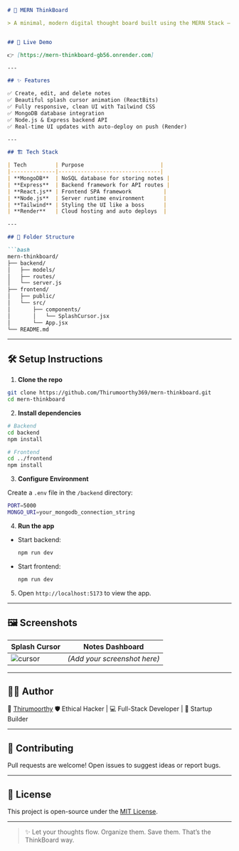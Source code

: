 
````markdown
# 🧠 MERN ThinkBoard

> A minimal, modern digital thought board built using the MERN Stack — Think. Type. Save. Reflect.


## 🚀 Live Demo

👉 [https://mern-thinkboard-gb56.onrender.com]

---

## ✨ Features

✅ Create, edit, and delete notes  
✅ Beautiful splash cursor animation (ReactBits)  
✅ Fully responsive, clean UI with Tailwind CSS  
✅ MongoDB database integration  
✅ Node.js & Express backend API  
✅ Real-time UI updates with auto-deploy on push (Render)

---

## 🏗️ Tech Stack

| Tech         | Purpose                        |
|--------------|--------------------------------|
| **MongoDB**  | NoSQL database for storing notes |
| **Express**  | Backend framework for API routes |
| **React.js** | Frontend SPA framework          |
| **Node.js**  | Server runtime environment      |
| **Tailwind** | Styling the UI like a boss      |
| **Render**   | Cloud hosting and auto deploys  |

---

## 📁 Folder Structure

```bash
mern-thinkboard/
├── backend/
│   ├── models/
│   ├── routes/
│   └── server.js
├── frontend/
│   ├── public/
│   └── src/
│       ├── components/
│       │   └── SplashCursor.jsx
│       └── App.jsx
└── README.md
````

---

## 🛠️ Setup Instructions

1. **Clone the repo**

```bash
git clone https://github.com/Thirumoorthy369/mern-thinkboard.git
cd mern-thinkboard
```

2. **Install dependencies**

```bash
# Backend
cd backend
npm install

# Frontend
cd ../frontend
npm install
```

3. **Configure Environment**

Create a `.env` file in the `/backend` directory:

```bash
PORT=5000
MONGO_URI=your_mongodb_connection_string
```

4. **Run the app**

* Start backend:

  ```bash
  npm run dev
  ```

* Start frontend:

  ```bash
  npm run dev
  ```

5. Open `http://localhost:5173` to view the app.

---

## 🖼️ Screenshots

| Splash Cursor                                             | Notes Dashboard              |
| --------------------------------------------------------- | ---------------------------- |
| ![cursor](https://reactbits.dev/static/splash-cursor.gif) | *(Add your screenshot here)* |

---

## 🧑‍💻 Author

👤 [Thirumoorthy](https://github.com/Thirumoorthy369)
🛡️ Ethical Hacker | 💻 Full-Stack Developer | 🚀 Startup Builder

---

## 🤝 Contributing

Pull requests are welcome! Open issues to suggest ideas or report bugs.

---

## 📄 License

This project is open-source under the [MIT License](LICENSE).

---

> ✨ Let your thoughts flow. Organize them. Save them. That’s the ThinkBoard way.
